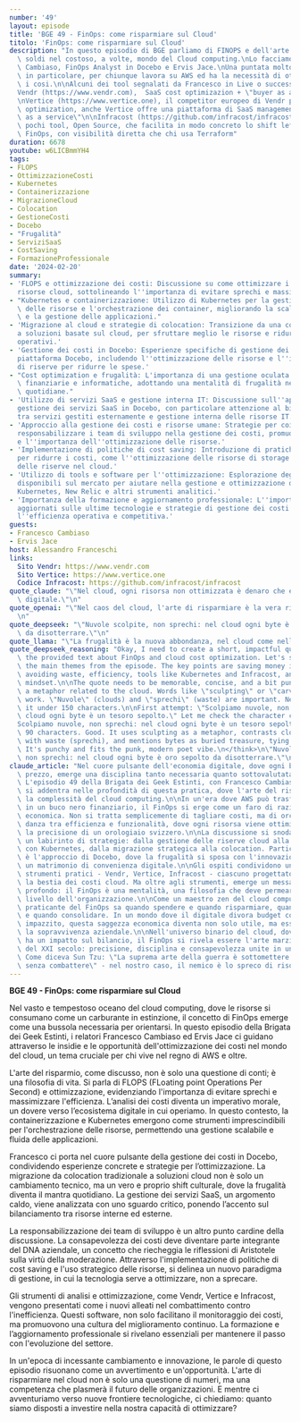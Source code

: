 ```yaml
---
number: '49'
layout: episode
title: 'BGE 49 - FinOps: come risparmiare sul Cloud'
titolo: 'FinOps: come risparmiare sul Cloud'
description: "In questo episodio di BGE parliamo di FINOPS e dell'arte di risparmiare\
  \ soldi nel costoso, a volte, mondo del Cloud computing.\nLo facciamo con Francesco\
  \ Cambiaso, FinOps Analyst in Docebo e Ervis Jace.\nUna puntata molto utile e interessante,\
  \ in particolare, per chiunque lavora su AWS ed ha la necessità di ottimizzarne\
  \ i cosi.\n\nAlcuni dei tool segnalati da Francesco in Live o successivamente:\n\
  Vendr (https://www.vendr.com),  SaaS cost optimizazion + \"buyer as a service\"\n\
  \nVertice (https://www.vertice.one), il competitor europeo di Vendr per la SaaS\
  \ optimization, anche Vertice offre una piattaforma di SaaS management + \"buyer\
  \ as a service\"\n\nInfracost (https://github.com/infracost/infracost), uno dei\
  \ pochi tool, Open Source, che facilita in modo concreto lo shift left delle pratiche\
  \ FinOps, con visibilità diretta che chi usa Terraform"
duration: 6678
youtube: w6LICBmmYH4
tags:
- FLOPS
- OttimizzazioneCosti
- Kubernetes
- Containerizzazione
- MigrazioneCloud
- Colocation
- GestioneCosti
- Docebo
- "Frugalità"
- ServiziSaaS
- CostSaving
- FormazioneProfessionale
date: '2024-02-20'
summary:
- 'FLOPS e ottimizzazione dei costi: Discussione su come ottimizzare i costi delle
  risorse cloud, sottolineando l''importanza di evitare sprechi e massimizzare l''efficienza.'
- "Kubernetes e containerizzazione: Utilizzo di Kubernetes per la gestione ottimale\
  \ delle risorse e l'orchestrazione dei container, migliorando la scalabilità\
  \ e la gestione delle applicazioni."
- 'Migrazione al cloud e strategie di colocation: Transizione da una colocation tradizionale
  a soluzioni basate sul cloud, per sfruttare meglio le risorse e ridurre i costi
  operativi.'
- 'Gestione dei costi in Docebo: Esperienze specifiche di gestione dei costi nella
  piattaforma Docebo, includendo l''ottimizzazione delle risorse e l''implementazione
  di riserve per ridurre le spese.'
- "Cost optimization e frugalità: L'importanza di una gestione oculata delle risorse\
  \ finanziarie e informatiche, adottando una mentalità di frugalità nelle operazioni\
  \ quotidiane."
- 'Utilizzo di servizi SaaS e gestione interna IT: Discussione sull''approccio alla
  gestione dei servizi SaaS in Docebo, con particolare attenzione al bilanciamento
  tra servizi gestiti esternamente e gestione interna delle risorse IT.'
- 'Approccio alla gestione dei costi e risorse umane: Strategie per coinvolgere e
  responsabilizzare i team di sviluppo nella gestione dei costi, promuovendo la consapevolezza
  e l''importanza dell''ottimizzazione delle risorse.'
- 'Implementazione di politiche di cost saving: Introduzione di pratiche specifiche
  per ridurre i costi, come l''ottimizzazione delle risorse di storage e l''uso strategico
  delle riserve nel cloud.'
- 'Utilizzo di tools e software per l''ottimizzazione: Esplorazione degli strumenti
  disponibili sul mercato per aiutare nella gestione e ottimizzazione dei costi, come
  Kubernetes, New Relic e altri strumenti analitici.'
- 'Importanza della formazione e aggiornamento professionale: L''importanza di rimanere
  aggiornati sulle ultime tecnologie e strategie di gestione dei costi per mantenere
  l''efficienza operativa e competitiva.'
guests:
- Francesco Cambiaso
- Ervis Jace
host: Alessandro Franceschi
links:
  Sito Vendr: https://www.vendr.com
  Sito Vertice: https://www.vertice.one
  Codice Infracost: https://github.com/infracost/infracost
quote_claude: "\"Nel cloud, ogni risorsa non ottimizzata è denaro che evapora nell'etere\
  \ digitale.\"\n"
quote_openai: "\"Nel caos del cloud, l'arte di risparmiare è la vera ribellione.\"\
  \n"
quote_deepseek: "\"Nuvole scolpite, non sprechi: nel cloud ogni byte è oro sepolto\
  \ da disotterrare.\"\n"
quote_llama: "\"La frugalità è la nuova abbondanza, nel cloud come nella vita.\""
quote_deepseek_reasoning: "Okay, I need to create a short, impactful quote based on\
  \ the provided text about FinOps and cloud cost optimization. Let's start by identifying\
  \ the main themes from the episode. The key points are saving money in cloud computing,\
  \ avoiding waste, efficiency, tools like Kubernetes and Infracost, and a frugal\
  \ mindset.\n\nThe quote needs to be memorable, concise, and a bit punk. Maybe use\
  \ a metaphor related to the cloud. Words like \"sculpting\" or \"carving\" could\
  \ work. \"Nuvole\" (clouds) and \"sprechi\" (waste) are important. Need to keep\
  \ it under 150 characters.\n\nFirst attempt: \"Scolpiamo nuvole, non sprechi: nel\
  \ cloud ogni byte è un tesoro sepolto.\" Let me check the character count. \"\
  Scolpiamo nuvole, non sprechi: nel cloud ogni byte è un tesoro sepolto.\" That's\
  \ 90 characters. Good. It uses sculpting as a metaphor, contrasts clouds (nuvole)\
  \ with waste (sprechi), and mentions bytes as buried treasure, tying into cost optimization.\
  \ It's punchy and fits the punk, modern poet vibe.\n</think>\n\"Nuvole scolpite,\
  \ non sprechi: nel cloud ogni byte è oro sepolto da disotterrare.\"\n"
claude_article: "Nel cuore pulsante dell'economia digitale, dove ogni byte ha il suo\
  \ prezzo, emerge una disciplina tanto necessaria quanto sottovalutata: il FinOps.\
  \ L'episodio 49 della Brigata dei Geek Estinti, con Francesco Cambiaso e Ervis Jace,\
  \ si addentra nelle profondità di questa pratica, dove l'arte del risparmio incontra\
  \ la complessità del cloud computing.\n\nIn un'era dove AWS può trasformarsi\
  \ in un buco nero finanziario, il FinOps si erge come un faro di razionalità\
  \ economica. Non si tratta semplicemente di tagliare costi, ma di orchestrare un'elegante\
  \ danza tra efficienza e funzionalità, dove ogni risorsa viene ottimizzata con\
  \ la precisione di un orologiaio svizzero.\n\nLa discussione si snoda attraverso\
  \ un labirinto di strategie: dalla gestione delle riserve cloud alla containerizzazione\
  \ con Kubernetes, dalla migrazione strategica alla colocation. Particolarmente illuminante\
  \ è l'approccio di Docebo, dove la frugalità si sposa con l'innovazione in\
  \ un matrimonio di convenienza digitale.\n\nGli ospiti condividono un arsenale di\
  \ strumenti pratici - Vendr, Vertice, Infracost - ciascuno progettato per domare\
  \ la bestia dei costi cloud. Ma oltre agli strumenti, emerge un messaggio più\
  \ profondo: il FinOps è una mentalità, una filosofia che deve permeare ogni\
  \ livello dell'organizzazione.\n\nCome un maestro zen del cloud computing, il vero\
  \ praticante del FinOps sa quando spendere e quando risparmiare, quando scalare\
  \ e quando consolidare. In un mondo dove il digitale divora budget come un Pac-Man\
  \ impazzito, questa saggezza economica diventa non solo utile, ma essenziale per\
  \ la sopravvivenza aziendale.\n\nNell'universo binario del cloud, dove ogni decisione\
  \ ha un impatto sul bilancio, il FinOps si rivela essere l'arte marziale finanziaria\
  \ del XXI secolo: precisione, disciplina e consapevolezza unite in un'unica pratica.\
  \ Come diceva Sun Tzu: \"La suprema arte della guerra è sottomettere il nemico\
  \ senza combattere\" - nel nostro caso, il nemico è lo spreco di risorse cloud.\n"
---
```

**BGE 49 - FinOps: come risparmiare sul Cloud** 

Nel vasto e tempestoso oceano del cloud computing, dove le risorse si consumano come un carburante in estinzione, il concetto di FinOps emerge come una bussola necessaria per orientarsi. In questo episodio della Brigata dei Geek Estinti, i relatori Francesco Cambiaso ed Ervis Jace ci guidano attraverso le insidie e le opportunità dell'ottimizzazione dei costi nel mondo del cloud, un tema cruciale per chi vive nel regno di AWS e oltre.

L'arte del risparmio, come discusso, non è solo una questione di conti; è una filosofia di vita. Si parla di FLOPS (FLoating point Operations Per Second) e ottimizzazione, evidenziando l'importanza di evitare sprechi e massimizzare l'efficienza. L’analisi dei costi diventa un imperativo morale, un dovere verso l’ecosistema digitale in cui operiamo. In questo contesto, la containerizzazione e Kubernetes emergono come strumenti imprescindibili per l'orchestrazione delle risorse, permettendo una gestione scalabile e fluida delle applicazioni.

Francesco ci porta nel cuore pulsante della gestione dei costi in Docebo, condividendo esperienze concrete e strategie per l’ottimizzazione. La migrazione da colocation tradizionale a soluzioni cloud non è solo un cambiamento tecnico, ma un vero e proprio shift culturale, dove la frugalità diventa il mantra quotidiano. La gestione dei servizi SaaS, un argomento caldo, viene analizzata con uno sguardo critico, ponendo l’accento sul bilanciamento tra risorse interne ed esterne.

La responsabilizzazione dei team di sviluppo è un altro punto cardine della discussione. La consapevolezza dei costi deve diventare parte integrante del DNA aziendale, un concetto che riecheggia le riflessioni di Aristotele sulla virtù della moderazione. Attraverso l'implementazione di politiche di cost saving e l'uso strategico delle risorse, si delinea un nuovo paradigma di gestione, in cui la tecnologia serve a ottimizzare, non a sprecare.

Gli strumenti di analisi e ottimizzazione, come Vendr, Vertice e Infracost, vengono presentati come i nuovi alleati nel combattimento contro l'inefficienza. Questi software, non solo facilitano il monitoraggio dei costi, ma promuovono una cultura del miglioramento continuo. La formazione e l’aggiornamento professionale si rivelano essenziali per mantenere il passo con l'evoluzione del settore.

In un'epoca di incessante cambiamento e innovazione, le parole di questo episodio risuonano come un avvertimento e un'opportunità. L'arte di risparmiare nel cloud non è solo una questione di numeri, ma una competenza che plasmerà il futuro delle organizzazioni. E mentre ci avventuriamo verso nuove frontiere tecnologiche, ci chiediamo: quanto siamo disposti a investire nella nostra capacità di ottimizzare?
